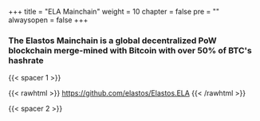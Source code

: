 

+++
title = "ELA Mainchain"
weight = 10
chapter = false
pre = ""
alwaysopen = false
+++

### The Elastos Mainchain is a global decentralized PoW blockchain merge-mined with Bitcoin with over 50% of BTC's hashrate

{{< spacer 1 >}}

{{< rawhtml >}}
    <a target="_blank" href="https://github.com/elastos/Elastos.ELA" style="color: #333; font-size: 26px;">
        <i class="fab fa-github"></i> https://github.com/elastos/Elastos.ELA
    </a>
{{< /rawhtml >}}

{{< spacer 2 >}}
